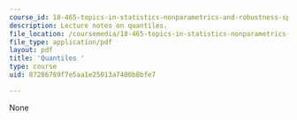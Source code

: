 ```yaml
---
course_id: 18-465-topics-in-statistics-nonparametrics-and-robustness-spring-2005
description: Lecture notes on quantiles.
file_location: /coursemedia/18-465-topics-in-statistics-nonparametrics-and-robustness-spring-2005/87286789f7e5aa1e25013a7400b8bfe7_quantiles.pdf
file_type: application/pdf
layout: pdf
title: 'Quantiles '
type: course
uid: 87286789f7e5aa1e25013a7400b8bfe7

---
```

None